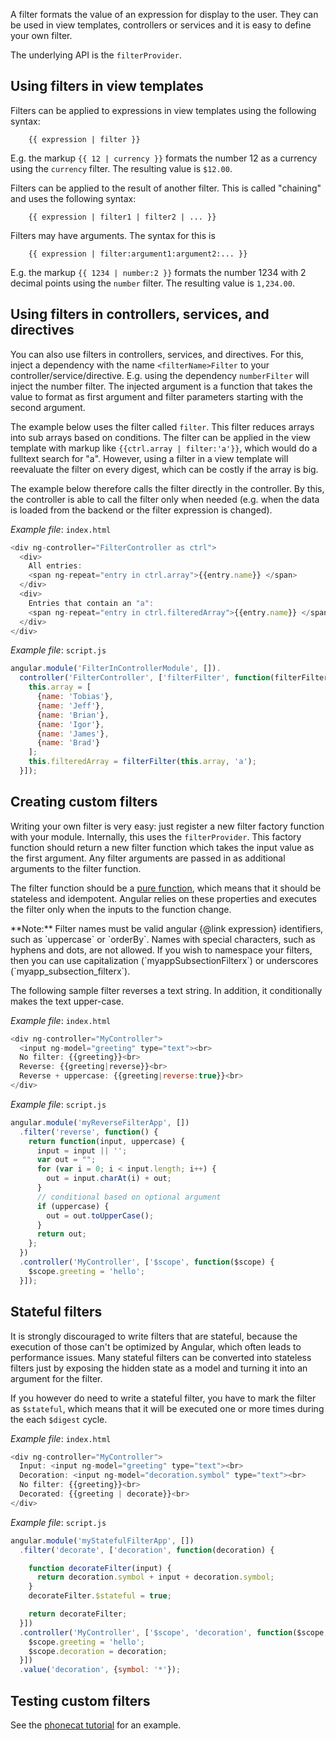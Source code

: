 <!--
{
"name" : "filter",
"version" : "0.1",
"title" : "Filters",
"description" : "A filter formats the value of an expression for display to the user.",
"homepage" : "https://docs.angularjs.org/guide",
"freshnessDate" : 2015-06-02,
"license" : "CC BY 3.0"
}
-->

A filter formats the value of an expression for display to the user. They can be used in view templates,
controllers or services and it is easy to define your own filter.

The underlying API is the `filterProvider`.


<!-- @section -->

## Using filters in view templates

Filters can be applied to expressions in view templates using the following syntax:

        {{ expression | filter }}

E.g. the markup `{{ 12 | currency }}` formats the number 12 as a currency using the `currency`
filter. The resulting value is `$12.00`.

Filters can be applied to the result of another filter. This is called "chaining" and uses
the following syntax:

        {{ expression | filter1 | filter2 | ... }}

Filters may have arguments. The syntax for this is

        {{ expression | filter:argument1:argument2:... }}

E.g. the markup `{{ 1234 | number:2 }}` formats the number 1234 with 2 decimal points using the
`number` filter. The resulting value is `1,234.00`.



<!-- @section -->

## Using filters in controllers, services, and directives

You can also use filters in controllers, services, and directives. For this, inject a dependency
with the name `<filterName>Filter` to your controller/service/directive. E.g. using the dependency
`numberFilter` will inject the number filter. The injected argument is a function that takes the
value to format as first argument and filter parameters starting with the second argument.

The example below uses the filter called `filter`.
This filter reduces arrays into sub arrays based on
conditions. The filter can be applied in the view template with markup like
`{{ctrl.array | filter:'a'}}`, which would do a fulltext search for "a".
However, using a filter in a view template will reevaluate the filter on
every digest, which can be costly if the array is big.

The example below therefore calls the filter directly in the controller.
By this, the controller is able to call the filter only when needed (e.g. when the data is loaded from the backend
or the filter expression is changed).

  
_Example file_: `index.html`

```javascript
<div ng-controller="FilterController as ctrl">
  <div>
    All entries:
    <span ng-repeat="entry in ctrl.array">{{entry.name}} </span>
  </div>
  <div>
    Entries that contain an "a":
    <span ng-repeat="entry in ctrl.filteredArray">{{entry.name}} </span>
  </div>
</div>
```


  
_Example file_: `script.js`

```javascript
angular.module('FilterInControllerModule', []).
  controller('FilterController', ['filterFilter', function(filterFilter) {
    this.array = [
      {name: 'Tobias'},
      {name: 'Jeff'},
      {name: 'Brian'},
      {name: 'Igor'},
      {name: 'James'},
      {name: 'Brad'}
    ];
    this.filteredArray = filterFilter(this.array, 'a');
  }]);
```




<!-- @section -->

## Creating custom filters

Writing your own filter is very easy: just register a new filter factory function with
your module. Internally, this uses the `filterProvider`.
This factory function should return a new filter function which takes the input value
as the first argument. Any filter arguments are passed in as additional arguments to the filter
function.

The filter function should be a [pure function](http://en.wikipedia.org/wiki/Pure_function), which
means that it should be stateless and idempotent. Angular relies on these properties and executes
the filter only when the inputs to the function change.

<div class="alert alert-warning">
**Note:** Filter names must be valid angular {@link expression} identifiers, such as `uppercase` or `orderBy`.
Names with special characters, such as hyphens and dots, are not allowed.  If you wish to namespace
your filters, then you can use capitalization (`myappSubsectionFilterx`) or underscores
(`myapp_subsection_filterx`).
</div>

The following sample filter reverses a text string. In addition, it conditionally makes the
text upper-case.

  
_Example file_: `index.html`

```javascript
<div ng-controller="MyController">
  <input ng-model="greeting" type="text"><br>
  No filter: {{greeting}}<br>
  Reverse: {{greeting|reverse}}<br>
  Reverse + uppercase: {{greeting|reverse:true}}<br>
</div>
```


  
_Example file_: `script.js`

```javascript
angular.module('myReverseFilterApp', [])
  .filter('reverse', function() {
    return function(input, uppercase) {
      input = input || '';
      var out = "";
      for (var i = 0; i < input.length; i++) {
        out = input.charAt(i) + out;
      }
      // conditional based on optional argument
      if (uppercase) {
        out = out.toUpperCase();
      }
      return out;
    };
  })
  .controller('MyController', ['$scope', function($scope) {
    $scope.greeting = 'hello';
  }]);
```




<!-- @section -->

## Stateful filters

It is strongly discouraged to write filters that are stateful, because the execution of those can't
be optimized by Angular, which often leads to performance issues. Many stateful filters can be
converted into stateless filters just by exposing the hidden state as a model and turning it into an
argument for the filter.

If you however do need to write a stateful filter, you have to mark the filter as `$stateful`, which
means that it will be executed one or more times during the each `$digest` cycle.

  
_Example file_: `index.html`

```javascript
<div ng-controller="MyController">
  Input: <input ng-model="greeting" type="text"><br>
  Decoration: <input ng-model="decoration.symbol" type="text"><br>
  No filter: {{greeting}}<br>
  Decorated: {{greeting | decorate}}<br>
</div>
```


  
_Example file_: `script.js`

```javascript
angular.module('myStatefulFilterApp', [])
  .filter('decorate', ['decoration', function(decoration) {

    function decorateFilter(input) {
      return decoration.symbol + input + decoration.symbol;
    }
    decorateFilter.$stateful = true;

    return decorateFilter;
  }])
  .controller('MyController', ['$scope', 'decoration', function($scope, decoration) {
    $scope.greeting = 'hello';
    $scope.decoration = decoration;
  }])
  .value('decoration', {symbol: '*'});
```




<!-- @section -->

## Testing custom filters

See the [phonecat tutorial](http://docs.angularjs.org/tutorial/step_09#test) for an example.
